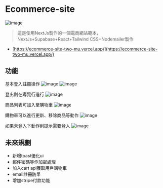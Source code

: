 # Ecommerce-site
 ![image](https://github.com/user-attachments/assets/e51fe3f6-bdb4-4727-a8ca-90694386dfd3)

> 這是使用NextJs製作的一個電商網站範本，NextJs+Supabase+React+Tailwind CSS+Nodemailer製作

- [https://ecommerce-site-two-mu.vercel.app/](https://ecommerce-site-two-mu.vercel.app/)

## 功能
 基本登入註冊操作
 ![image](https://github.com/user-attachments/assets/b06df05a-6223-493f-bc66-7bf0e2101e77)
 ![image](https://github.com/user-attachments/assets/4da6d5f4-644b-475d-bd21-9bb4e892274f)
 
 登出則在導覽行進行
 ![image](https://github.com/user-attachments/assets/402f4161-19b8-4aa9-a1b8-26301a0aa21b)

 商品列表可加入至購物車
 ![image](https://github.com/user-attachments/assets/376edb38-f16a-491c-93c2-909d07b93a03)

 購物車可以進行更新、移除商品等動作
 ![image](https://github.com/user-attachments/assets/b91fc396-6162-48ea-b5a0-f28f4ec0e11f)

 
 如果未登入下動作則提示需要登入
![image](https://github.com/user-attachments/assets/fcd8ebd9-321f-4d96-91e1-4c390e9d59e6)
## 未來規劃

 - 新增toast優化ui
 - 郵件密碼等作加密處理
 - 加入cart api獲取用戶購物車
 - email註冊防呆
 - 增加stripe付款功能
